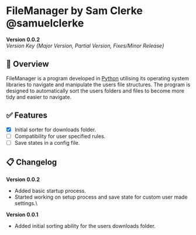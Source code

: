 # FileManager by Sam Clerke @samuelclerke
**Version 0.0.2**\
*Version Key {Major Version, Partial Version, Fixes/Minor Release}*

## :pushpin: Overview
FileManager is a program developed in [Python](https://www.python.org/) utilising its operating system libraries to navigate and manipulate the users file structures. The program is designed to automatically sort the users folders and files to become more tidy and easier to navigate.

## :white_check_mark: Features
 - [x] Initial sorter for downloads folder.
 - [ ] Compatibility for user specified rules.
 - [ ] Save states in a config file.

## :clipboard: Changelog
**Version 0.0.2**
- Added basic startup process.
- Started working on setup process and save state for custom user made settings.\

**Version 0.0.1**
- Added initial sorting ability for the users downloads folder.